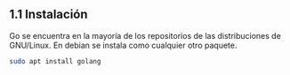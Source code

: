 ## 1.1 Instalación

Go se encuentra en la mayoría de los repositorios de las distribuciones
de GNU/Linux. En debian se instala como cualquier otro paquete.

``` bash
sudo apt install golang
```


